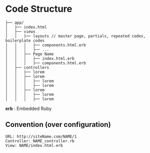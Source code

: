 # Code Structure

```
├── app/
│   ├── index.html
│   ├── views
│   │   ├── layouts // master page, partials, repeated codes, boilerplate codes
│   │   │   ├── components.html.erb
│   │   │   ├── ...
│   │   ├── Page Name
│   │   │   ├── index.html.erb
│   │   │   ├── components.html.erb
│   ├── controllers
│   │   ├── lorem
│   │   ├── lorem
│   │   │   ├── lorem
│   │   │   ├── lorem
│   │   ├── lorem
│   │   │   ├── lorem
│   │   │   ├── lorem
```
**erb** : Embedded Ruby

## Convention (over configuration)
```
URL: http://siteName.com/NAME/1
Controller: NAME_controller.rb
View: NAME/index.html.erb
```
